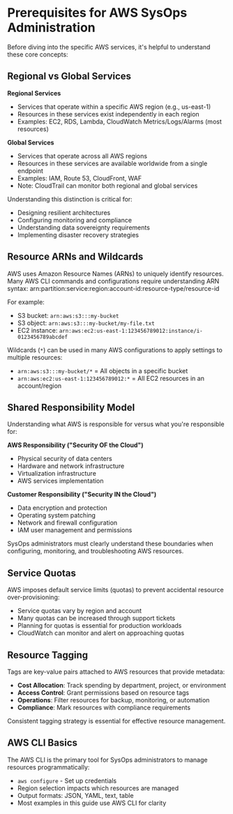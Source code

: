 # Prerequisites for AWS SysOps Administration

Before diving into the specific AWS services, it's helpful to understand these core concepts:

## Regional vs Global Services

**Regional Services**
- Services that operate within a specific AWS region (e.g., us-east-1)
- Resources in these services exist independently in each region
- Examples: EC2, RDS, Lambda, CloudWatch Metrics/Logs/Alarms (most resources)

**Global Services** 
- Services that operate across all AWS regions
- Resources in these services are available worldwide from a single endpoint
- Examples: IAM, Route 53, CloudFront, WAF
- Note: CloudTrail can monitor both regional and global services

Understanding this distinction is critical for:
- Designing resilient architectures
- Configuring monitoring and compliance
- Understanding data sovereignty requirements
- Implementing disaster recovery strategies

## Resource ARNs and Wildcards

AWS uses Amazon Resource Names (ARNs) to uniquely identify resources. Many AWS CLI commands and configurations require understanding ARN syntax:
arn:partition:service:region:account-id:resource-type/resource-id


For example:
- S3 bucket: `arn:aws:s3:::my-bucket`
- S3 object: `arn:aws:s3:::my-bucket/my-file.txt` 
- EC2 instance: `arn:aws:ec2:us-east-1:123456789012:instance/i-0123456789abcdef`

Wildcards (`*`) can be used in many AWS configurations to apply settings to multiple resources:
- `arn:aws:s3:::my-bucket/*` = All objects in a specific bucket
- `arn:aws:ec2:us-east-1:123456789012:*` = All EC2 resources in an account/region

## Shared Responsibility Model

Understanding what AWS is responsible for versus what you're responsible for:

**AWS Responsibility ("Security OF the Cloud")**
- Physical security of data centers
- Hardware and network infrastructure
- Virtualization infrastructure
- AWS services implementation

**Customer Responsibility ("Security IN the Cloud")**
- Data encryption and protection
- Operating system patching
- Network and firewall configuration
- IAM user management and permissions

SysOps administrators must clearly understand these boundaries when configuring, monitoring, and troubleshooting AWS resources.

## Service Quotas

AWS imposes default service limits (quotas) to prevent accidental resource over-provisioning:

- Service quotas vary by region and account
- Many quotas can be increased through support tickets
- Planning for quotas is essential for production workloads
- CloudWatch can monitor and alert on approaching quotas

## Resource Tagging

Tags are key-value pairs attached to AWS resources that provide metadata:

- **Cost Allocation**: Track spending by department, project, or environment
- **Access Control**: Grant permissions based on resource tags
- **Operations**: Filter resources for backup, monitoring, or automation
- **Compliance**: Mark resources with compliance requirements

Consistent tagging strategy is essential for effective resource management.

## AWS CLI Basics

The AWS CLI is the primary tool for SysOps administrators to manage resources programmatically:

- `aws configure` - Set up credentials
- Region selection impacts which resources are managed
- Output formats: JSON, YAML, text, table
- Most examples in this guide use AWS CLI for clarity
